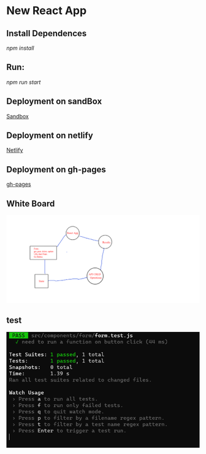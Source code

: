 # New React App 


## Install Dependences

*npm install*

## Run:

*npm run start*

## Deployment on sandBox

[Sandbox](https://codesandbox.io/s/red-cdn-shbcg?file=/src/app.scss)

## Deployment on netlify
[Netlify](https://goofy-torvalds-32aac2.netlify.app/)


## Deployment on gh-pages
[gh-pages](https://ehabalshrida.github.io/newApp/)

## White Board 

![WhiteBoard](./whiteBoard.jpg)

## test 

![test](./lab.PNG)